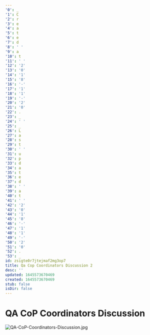 ```yaml
---
'0': _
'1': C
'2': r
'3': e
'4': a
'5': t
'6': e
'7': d
'8': ' '
'9': a
'10': t
'11': ' '
'12': '2'
'13': '0'
'14': '1'
'15': '8'
'16': '-'
'17': '1'
'18': '1'
'19': '-'
'20': '2'
'21': '0'
'22': .
'23': _
'24': ' '
'25': _
'26': L
'27': a
'28': s
'29': t
'30': ' '
'31': u
'32': p
'33': d
'34': a
'35': t
'36': e
'37': d
'38': ' '
'39': a
'40': t
'41': ' '
'42': '2'
'43': '0'
'44': '1'
'45': '8'
'46': '-'
'47': '1'
'48': '1'
'49': '-'
'50': '2'
'51': '0'
'52': .
'53': _
id: zsigte0r7jtejmaf2mg3op7
title: Qa Cop Coordinators Discussion 2
desc: ''
updated: 1645573670469
created: 1645573670469
stub: false
isDir: false
---
```


# QA CoP Coordinators Discussion


![QA-CoP-Coordinators-Discussion.jpg](/assets/qa-cop-coordinators-discussion-76ui84rv77pp.jpg)

